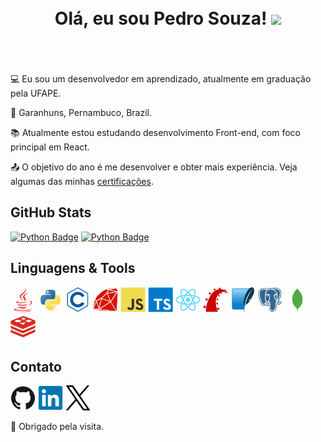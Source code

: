 <!--<div>
    <img align="left" width="170" height="170" src="https://i.imgur.com/Sl1cFqA.png">
</div> -->

<h1 align='center'><br>Olá, eu sou Pedro Souza! <img src=https://github.com/TheDudeThatCode/TheDudeThatCode/blob/master/Assets/Hi.gif width="30"> </h1>

<br><br><br>
:computer: Eu sou um desenvolvedor em aprendizado, atualmente em graduação pela UFAPE.

:house_with_garden: Garanhuns, Pernambuco, Brazil.

:books: Atualmente estou estudando desenvolvimento Front-end, com foco principal em React.

:outbox_tray: O objetivo do ano é me desenvolver e obter mais experiência. Veja algumas das minhas [certificações](https://drive.google.com/drive/folders/1eZ3wy9fMYeZ_dyTogDnj-vsca-ggT976?usp=sharing).


## GitHub Stats
[<img alt="Python Badge" width="42%" src="https://github-readme-stats.vercel.app/api?username=iShouldz&border_radius=0&theme=transparent&locale=pt-br&show_icons=true&link=https://github.com/iShouldz/"/>](https://github.com/iShouldz/github-readme-stats)
[<img alt="Python Badge" width="31.9%" src="https://github-readme-stats.vercel.app/api/top-langs/?username=iShouldz&layout=compact&border_radius=0&theme=transparent&locale=pt-br&link=https://github.com/iShouldz/"/>](https://github.com/iShouldz/)
<!-- ![Shouldz's GitHub Stats](https://github-readme-stats.vercel.app/api?username=iShouldz&border_radius=1&theme=transparent&locale=pt-br&show_icons=true) -->
<!-- ![Top Langs](https://github-readme-stats.vercel.app/api/top-langs/?username=iShouldz&layout=compact&border_radius=20&theme=transparent&locale=pt-br) -->

## Linguagens & Tools
[<img alt="Java Badge" height=40 src="https://github.com/devicons/devicon/blob/master/icons/java/java-plain.svg"/>](https://github.com/iShouldz/)
[<img alt="Python Badge" height=40 src="https://github.com/devicons/devicon/blob/master/icons/python/python-original.svg"/>](https://github.com/iShouldz/)
[<img alt="C Badge" height=40 src="https://github.com/devicons/devicon/blob/master/icons/c/c-line.svg"/>](https://github.com/iShouldz/)
[<img alt="Ruby Badge" height=40 src="https://github.com/devicons/devicon/blob/master/icons/ruby/ruby-plain.svg"/>](https://github.com/iShouldz/)
[<img alt="JavaScript Badge" height=40 src="https://github.com/devicons/devicon/blob/master/icons/javascript/javascript-original.svg"/>](https://github.com/iShouldz/)
[<img alt="TypeScript Badge" height=40 src="https://github.com/devicons/devicon/blob/master/icons/typescript/typescript-plain.svg"/>](https://github.com/iShouldz/)
[<img alt="React Badge" height=40 src="https://github.com/devicons/devicon/blob/master/icons/react/react-original.svg"/>](https://github.com/iShouldz/)
[<img alt="Rails Badge" height=40 src="https://github.com/devicons/devicon/blob/master/icons/rails/rails-plain.svg"/>](https://github.com/iShouldz/)
[<img alt="SQLite Badge" height=40 src="https://github.com/devicons/devicon/blob/master/icons/sqlite/sqlite-original.svg"/>](https://github.com/iShouldz/)
[<img alt="Postegree Badge" height=40 src="https://github.com/devicons/devicon/blob/master/icons/postgresql/postgresql-plain.svg"/>](https://github.com/iShouldz/)
[<img alt="MongoDB Badge" height=40 src="https://github.com/devicons/devicon/blob/master/icons/mongodb/mongodb-plain.svg"/>](https://github.com/iShouldz/)
[<img alt="Redis Badge" height=40 src="https://github.com/devicons/devicon/blob/master/icons/redis/redis-plain.svg"/>](https://github.com/iShouldz/)
<!--[<img alt="MySQL Badge" height=40 src="https://github.com/devicons/devicon/blob/master/icons/mysql/mysql-plain.svg"/>](https://github.com/iShouldz/) -->


## Contato

[<img alt="Github Badge" height=40 src="https://github.com/devicons/devicon/blob/master/icons/github/github-original.svg"/>](https://github.com/iShouldz/)
[<img alt="Linkedin Badge" height=40 src="https://github.com/devicons/devicon/blob/master/icons/linkedin/linkedin-plain.svg"/>](https://www.linkedin.com/in/pedro-souza-385794241/)
[<img alt="Twitter Badge" height=40 src="https://github.com/devicons/devicon/blob/master/icons/twitter/twitter-original.svg"/>](https://twitter.com/ishouldz)

🚀 Obrigado pela visita.
